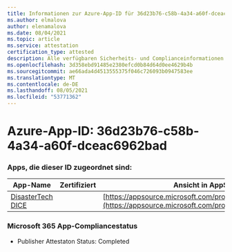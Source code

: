 ```yaml
---
title: Informationen zur Azure-App-ID für 36d23b76-c58b-4a34-a60f-dceac6962bad
ms.author: elmalova
author: elenamalova
ms.date: 08/04/2021
ms.topic: article
ms.service: attestation
certification_type: attested
description: Alle verfügbaren Sicherheits- und Complianceinformationen für 36d23b76-c58b-4a34-a60f-dceac6962bad.
ms.openlocfilehash: 3d358ebd91485e2380efcd0b84d64d0ee4629b4b
ms.sourcegitcommit: ae66ada4d4513555375f046c726093b0947583ee
ms.translationtype: MT
ms.contentlocale: de-DE
ms.lasthandoff: 08/05/2021
ms.locfileid: "53771362"
---
```

# <a name="azure-app-id-36d23b76-c58b-4a34-a60f-dceac6962bad"></a>Azure-App-ID: 36d23b76-c58b-4a34-a60f-dceac6962bad


### <a name="apps-associated-with-this-id"></a>Apps, die dieser ID zugeordnet sind:
| **App-Name** | **Zertifiziert** | **Ansicht in AppSource** |
|--------------|---------------|-----------------------|
| [DisasterTech DICE](https://docs.microsoft.com/microsoft-365-app-certification/forward/WA200001909) |  | [https://appsource.microsoft.com/product/office/WA200001909](https://appsource.microsoft.com/product/office/WA200001909) |

### <a name="microsoft-365-app-compliance-status"></a>Microsoft 365 App-Compliancestatus
- Publisher Attestaton Status: Completed
